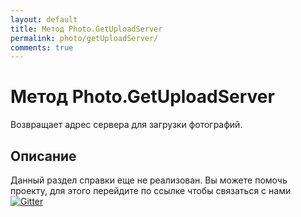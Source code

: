 ```yaml
---
layout: default
title: Метод Photo.GetUploadServer
permalink: photo/getUploadServer/
comments: true
---
```

# Метод Photo.GetUploadServer
Возвращает адрес сервера для загрузки фотографий.

## Описание
Данный раздел справки еще не реализован. Вы  можете помочь проекту, для этого перейдите по ссылке чтобы связаться с нами [![Gitter](https://badges.gitter.im/Join%20Chat.svg)](https://gitter.im/vknet/vk?utm_source=badge&utm_medium=badge&utm_campaign=pr-badge)
